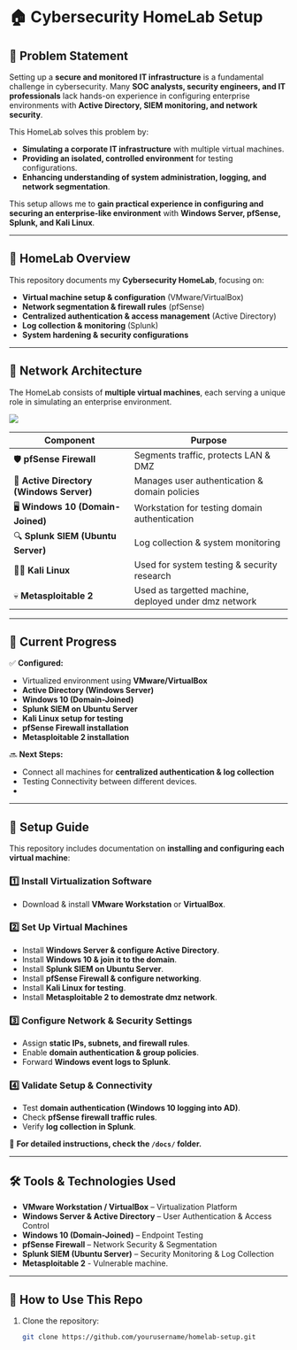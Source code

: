 # 🏠 Cybersecurity HomeLab Setup

## 🚨 Problem Statement
Setting up a **secure and monitored IT infrastructure** is a fundamental challenge in cybersecurity. Many **SOC analysts, security engineers, and IT professionals** lack hands-on experience in configuring enterprise environments with **Active Directory, SIEM monitoring, and network security**.

This HomeLab solves this problem by:
- **Simulating a corporate IT infrastructure** with multiple virtual machines.
- **Providing an isolated, controlled environment** for testing configurations.
- **Enhancing understanding of system administration, logging, and network segmentation**.

This setup allows me to **gain practical experience in configuring and securing an enterprise-like environment** with **Windows Server, pfSense, Splunk, and Kali Linux**.

---

## 📌 HomeLab Overview
This repository documents my **Cybersecurity HomeLab**, focusing on:
- **Virtual machine setup & configuration** (VMware/VirtualBox)
- **Network segmentation & firewall rules** (pfSense)
- **Centralized authentication & access management** (Active Directory)
- **Log collection & monitoring** (Splunk)
- **System hardening & security configurations**

---

## 📍 Network Architecture
The HomeLab consists of **multiple virtual machines**, each serving a unique role in simulating an enterprise environment.

![](Untitled%20Diagram.drawio.png)

| **Component**            | **Purpose** |
|-------------------------|-------------|
| 🛡 **pfSense Firewall** | Segments traffic, protects LAN & DMZ |
| 💾 **Active Directory (Windows Server)** | Manages user authentication & domain policies |
| 🖥 **Windows 10 (Domain-Joined)** | Workstation for testing domain authentication |
| 🔍 **Splunk SIEM (Ubuntu Server)** | Log collection & system monitoring |
| 🏴‍☠️ **Kali Linux** | Used for system testing & security research |
| 💀 **Metasploitable 2** | Used as targetted machine, deployed under dmz network | 

---

## 🚀 Current Progress
✅ **Configured:**
- Virtualized environment using **VMware/VirtualBox**
- **Active Directory (Windows Server)**
- **Windows 10 (Domain-Joined)**
- **Splunk SIEM on Ubuntu Server**
- **Kali Linux setup for testing**
- **pfSense Firewall installation**
- **Metasploitable 2 installation**

🔜 **Next Steps:**
- Connect all machines for **centralized authentication & log collection**
- Testing Connectivity between different devices.
- 

---

## 📂 Setup Guide
This repository includes documentation on **installing and configuring each virtual machine**:

### **1️⃣ Install Virtualization Software**
   - Download & install **VMware Workstation** or **VirtualBox**.

### **2️⃣ Set Up Virtual Machines**
   - Install **Windows Server & configure Active Directory**.
   - Install **Windows 10 & join it to the domain**.
   - Install **Splunk SIEM on Ubuntu Server**.
   - Install **pfSense Firewall & configure networking**.
   - Install **Kali Linux for testing**.
   - Install **Metasploitable 2 to demostrate dmz network**. 

### **3️⃣ Configure Network & Security Settings**
   - Assign **static IPs, subnets, and firewall rules**.
   - Enable **domain authentication & group policies**.
   - Forward **Windows event logs to Splunk**.

### **4️⃣ Validate Setup & Connectivity**
   - Test **domain authentication (Windows 10 logging into AD)**.
   - Check **pfSense firewall traffic rules**.
   - Verify **log collection in Splunk**.

📌 **For detailed instructions, check the `/docs/` folder.**

---

## 🛠 Tools & Technologies Used
- **VMware Workstation / VirtualBox** – Virtualization Platform
- **Windows Server & Active Directory** – User Authentication & Access Control
- **Windows 10 (Domain-Joined)** – Endpoint Testing
- **pfSense Firewall** – Network Security & Segmentation
- **Splunk SIEM (Ubuntu Server)** – Security Monitoring & Log Collection
- **Metasploitable 2** - Vulnerable machine.

---

## 📂 How to Use This Repo
1. Clone the repository:  
   ```bash
   git clone https://github.com/yourusername/homelab-setup.git
